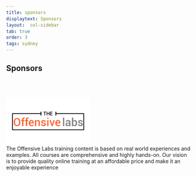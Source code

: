 ```yaml
---
title: sponsors
displaytext: Sponsors
layout:  col-sidebar
tab: true
order: 3
tags: sydney
---
```



## Sponsors
<br/> <br/>

<img src="assets/images/offensive-labs.jpg" style="width:45%" class="center"> <br/>
The Offensive Labs training content is based on real world experiences and examples. All courses are comprehensive and highly hands-on. Our vision is to provide quality online training at an affordable price and make it an enjoyable experience
